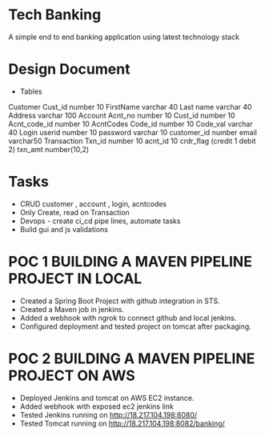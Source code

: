 # Tech Banking
A simple end to end banking application using latest technology stack


# Design Document

* Tables 

Customer 
  Cust_id number 10
  FirstName varchar 40
  Last name varchar 40
  Address varchar 100
Account
  Acnt_no number 10
  Cust_id number 10
  Acnt_code_id number 10
AcntCodes
  Code_id number 10
  Code_val varchar 40
Login
  userid number 10
  password varchar 10
  customer_id number
  email varchar50
Transaction
  Txn_id number 10
  acnt_id 10
  crdr_flag (credit 1 debit 2)
  txn_amt number(10,2)

# Tasks
 * CRUD customer , account , login, acntcodes
 *  Only  Create, read on Transaction
 * Devops - create ci_cd pipe lines, automate tasks
 * Build gui and js validations 


# POC 1 BUILDING A MAVEN PIPELINE PROJECT IN LOCAL
*  Created a Spring Boot Project with github integration in STS.
*  Created a Maven job in jenkins.
*  Added a webhook with ngrok to connect github and local jenkins.
* Configured deployment and tested project on tomcat after packaging.

# POC 2 BUILDING A MAVEN PIPELINE PROJECT ON AWS
* Deployed Jenkins and tomcat on AWS EC2 instance.
* Added webhook with exposed ec2 jenkins link 
* Tested Jenkins running on http://18.217.104.198:8080/
* Tested Tomcat running on http://18.217.104.198:8082/banking/
